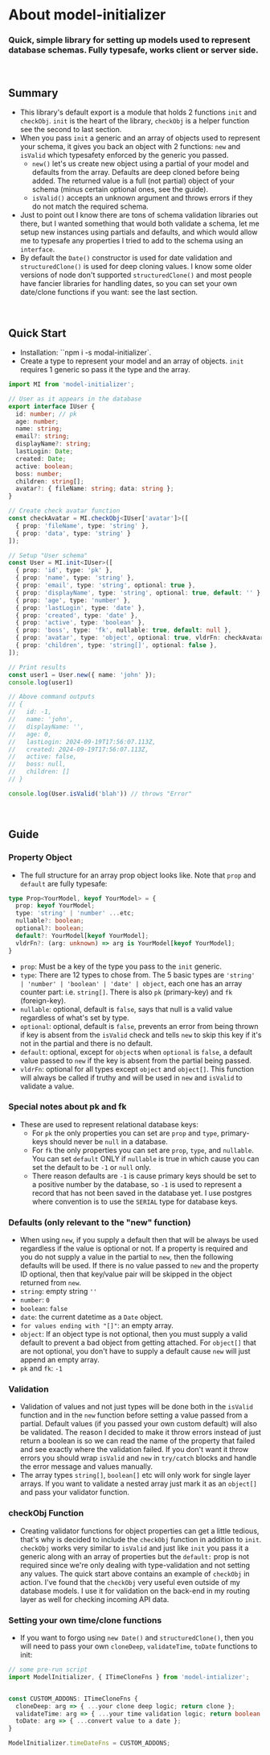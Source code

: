 # About model-initializer
<h3>Quick, simple library for setting up models used to represent database schemas. Fully typesafe, works client or server side.</h3>
<br/>

## Summary
- This library's default export is a module that holds 2 functions `init` and `checkObj`. `init` is the heart of the library, `checkObj` is a helper function see the second to last section.
- When you pass `init` a generic and an array of objects used to represent your schema, it gives you back an object with 2 functions: `new` and `isValid` which typesafety enforced by the generic you passed.
  - `new()` let's us create new object using a partial of your model and defaults from the array. Defaults are deep cloned before being added. The returned value is a full (not partial) object of your schema (minus certain optional ones, see the guide).
  - `isValid()` accepts an unknown argument and throws errors if they do not match the required schema.
- Just to point out I know there are tons of schema validation libraries out there, but I wanted something that would both validate a schema, let me setup new instances using partials and defaults, and which would allow me to typesafe any properties I tried to add to the schema using an `interface`.
- By default the `Date()` constructor is used for date validation and `structuredClone()` is used for deep cloning values. I know some older versions of node don't supported `structuredClone()` and most people have fancier libraries for handling dates, so you can set your own date/clone functions if you want: see the last section.
<br/>


## Quick Start
- Installation: ``npm i -s modal-initializer`.
- Create a type to represent your model and an array of objects. `init` requires 1 generic so pass it the type and the array.

```typescript
import MI from 'model-initializer';

// User as it appears in the database
export interface IUser {
  id: number; // pk
  age: number;
  name: string;
  email?: string;
  displayName?: string;
  lastLogin: Date;
  created: Date;
  active: boolean;
  boss: number;
  children: string[];
  avatar?: { fileName: string; data: string };
}

// Create check avatar function
const checkAvatar = MI.checkObj<IUser['avatar']>([
  { prop: 'fileName', type: 'string' },
  { prop: 'data', type: 'string' }
]);

// Setup "User schema"
const User = MI.init<IUser>([
  { prop: 'id', type: 'pk' },
  { prop: 'name', type: 'string' },
  { prop: 'email', type: 'string', optional: true },
  { prop: 'displayName', type: 'string', optional: true, default: '' },
  { prop: 'age', type: 'number' },
  { prop: 'lastLogin', type: 'date' },
  { prop: 'created', type: 'date' },
  { prop: 'active', type: 'boolean' },
  { prop: 'boss', type: 'fk', nullable: true, default: null },
  { prop: 'avatar', type: 'object', optional: true, vldrFn: checkAvatar },
  { prop: 'children', type: 'string[]', optional: false },
]);

// Print results
const user1 = User.new({ name: 'john' });
console.log(user1)

// Above command outputs
// {
//   id: -1,
//   name: 'john',
//   displayName: '',
//   age: 0,
//   lastLogin: 2024-09-19T17:56:07.113Z,
//   created: 2024-09-19T17:56:07.113Z,
//   active: false,
//   boss: null,
//   children: []
// }

console.log(User.isValid('blah')) // throws "Error"
```
<br/>


## Guide

### Property Object

- The full structure for an array prop object looks like. Note that `prop` and `default` are fully typesafe:
```typescript
type Prop<YourModel, keyof YourModel> = {
  prop: keyof YourModel;
  type: 'string' | 'number' ...etc;
  nullable?: boolean;
  optional?: boolean;
  default?: YourModel[keyof YourModel];
  vldrFn?: (arg: unknown) => arg is YourModel[keyof YourModel];
}
```
- `prop`: Must be a key of the type you pass to the `init` generic.
- `type`: There are 12 types to chose from. The 5 basic types are `'string' | 'number' | 'boolean' | 'date' | object`, each one has an array counter part: i.e. `string[]`. There is also `pk` (primary-key) and `fk` (foreign-key).
- `nullable`: optional, default is `false`, says that null is a valid value regardless of what's set by type.
- `optional`: optional, default is `false`, prevents an error from being thrown if key is absent from the `isValid` check and tells `new` to skip this key if it's not in the partial and there is no default.
- `default`: optional, except for `object`s when `optional` is `false`, a default value passed to `new` if the key is absent from the partial being passed.
- `vldrFn`: optional for all types except `object` and `object[]`. This function will always be called if truthy and will be used in `new` and `isValid` to validate a value.

### Special notes about pk and fk
- These are used to represent relational database keys:
  - For `pk` the only properties you can set are `prop` and `type`, primary-keys should never be `null` in a database.
  - For `fk` the only properties you can set are `prop`, `type`, and `nullable`. You can set `default` ONLY if `nullable` is true in which cause you can set the default to be `-1` or `null` only.
  - There reason defaults are `-1` is cause primary keys should be set to a positive number by the database, so `-1` is used to represent a record that has not been saved in the database yet. I use postgres where convention is to use the `SERIAL` type for database keys.

### Defaults (only relevant to the "new" function)
- When using `new`, if you supply a default then that will be always be used regardless if the value is optional or not. If a property is required and you do not supply a value in the partial to `new`, then the following defaults will be used. If there is no value passed to `new` and the property ID optional, then that key/value pair will be skipped in the object returned from `new`.
- `string`: empty string `''`
- `number`: `0`
- `boolean`: `false`
- `date`: the current datetime as a `Date` object.
- `for values ending with "[]"`: an empty array.
- `object`: If an object type is not optional, then you must supply a valid default to prevent a bad object from getting attached. For `object[]` that are not optional, you don't have to supply a default cause `new` will just append an empty array.
- `pk` and `fk`: `-1`

### Validation
- Validation of values and not just types will be done both in the `isValid` function and in the `new` function before setting a value passed from a partial. Default values (if you passed your own custom default) will also be validated. The reason I decided to make it throw errors instead of just return a boolean is so we can read the name of the property that failed and see exactly where the validation failed. If you don't want it throw errors you should wrap `isValid` and `new` in `try/catch` blocks and handle the error message and values manually.
- The array types `string[]`, `boolean[]` etc will only work for single layer arrays. If you want to validate a nested array just mark it as an `object[]` and pass your validator function.

### checkObj Function
- Creating validator functions for object properties can get a little tedious, that's why is decided to include the `checkObj` function in addition to `init`. `checkObj` works very similar to `isValid` and just like `init` you pass it a generic along with an array of properties but the `default:` prop is not required since we're only dealing with type-validation and not setting any values. The quick start above contains an example of `checkObj` in action. I've found that the `checkObj` very useful even outside of my database models. I use it for validation on the back-end in my routing layer as well for checking incoming API data.

### Setting your own time/clone functions
- If you want to forgo using `new Date()` and `structuredClone()`, then you will need to pass your own `cloneDeep`, `validateTime`, `toDate` functions to init:
```typescript
// some pre-run script
import ModelInitializer, { ITimeCloneFns } from 'model-intializer';


const CUSTOM_ADDONS: ITimeCloneFns {
  cloneDeep: arg => { ...your clone deep logic; return clone };
  validateTime: arg => { ...your time validation logic; return boolean };
  toDate: arg => { ...convert value to a date };
}

ModelInitializer.timeDateFns = CUSTOM_ADDONS;

```
